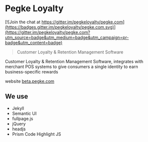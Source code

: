 # Pegke Loyalty

[![Join the chat at https://gitter.im/pegkeloyalty/pegke.com](https://badges.gitter.im/pegkeloyalty/pegke.com.svg)](https://gitter.im/pegkeloyalty/pegke.com?utm_source=badge&utm_medium=badge&utm_campaign=pr-badge&utm_content=badge)

> Customer Loyalty & Retention Management Software

Customer Loyalty & Retention Management Software, integrates with merchant POS systems to give consumers a single identity to earn business-specific rewards

website [beta.pegke.com](https://beta.pegke.com)

## We use 

 * Jekyll
 * Semantic UI
 * fullpage.js
 * jQuery
 * headjs
 * Prism Code Highlight JS
